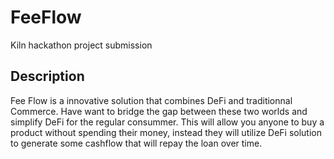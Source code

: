 # FeeFlow
Kiln hackathon project submission


## Description
Fee Flow is a innovative solution that combines DeFi and traditionnal Commerce.
Have want to bridge the gap between these two worlds and simplify DeFi for the regular consummer.
This will allow you anyone to buy a product without spending their money, instead they will utilize DeFi solution to generate some cashflow that will repay the loan over time.
